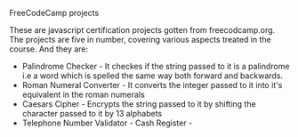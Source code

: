 FreeCodeCamp projects

These are javascript certification projects gotten from freecodcamp.org. 
The projects are five in number, covering various aspects treated in the course. And they are:

 * Palindrome Checker - It checkes if the string passed to it is a palindrome i.e a word which is spelled the same way both forward and backwards.
 * Roman Numeral Converter - It converts the integer passed to it into it's equivalent in the roman numerals
 * Caesars Cipher - Encrypts the string passed to it by shifting the character passed to it by 13 alphabets
 * Telephone Number Validator -
Cash Register -
